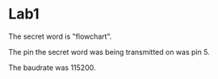 # Lab1
The secret word is "flowchart".

The pin the secret word was being transmitted on was pin 5.

The baudrate was 115200.